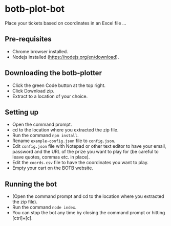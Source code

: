 # botb-plot-bot
Place your tickets based on coordinates in an Excel file ...

## Pre-requisites
* Chrome browser installed.
* Nodejs installed (https://nodejs.org/en/download).

## Downloading the botb-plotter
* Click the green Code button at the top right.
* Click Download zip.
* Extract to a location of your choice.

## Setting up
* Open the command prompt.
* cd to the location where you extracted the zip file.
* Run the command `npm install`.
* Rename `example-config.json` file to `config.json`.
* Edit `config.json` file with Notepad or other text editor to have your email, password and the URL of the prize you want to play for (be careful to leave quotes, commas etc. in place).
* Edit the `coords.csv` file to have the coordinates you want to play.
* Empty your cart on the BOTB website.

## Running the bot
* (Open the command prompt and cd to the location where you extracted the zip file).
* Run the command `node index`.
* You can stop the bot any time by closing the command prompt or hitting [ctrl]+[c].
